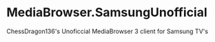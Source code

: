 MediaBrowser.SamsungUnofficial
==============================

ChessDragon136's Unoficcial MediaBrowser 3 client for Samsung TV's
